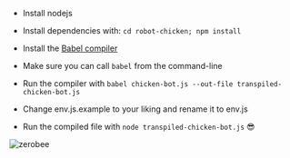 - Install nodejs

- Install dependencies with: `cd robot-chicken; npm install`

- Install the [Babel compiler](https://www.npmjs.com/package/@babel/core)

- Make sure you can call `babel` from the command-line

- Run the compiler with `babel chicken-bot.js --out-file transpiled-chicken-bot.js`

- Change env.js.example to your liking and rename it to env.js

- Run the compiled file with `node transpiled-chicken-bot.js` 😎

![zerobee](https://static.wikia.nocookie.net/0b0t/images/5/50/Wiki-background/revision/latest?cb=20200716085243])

